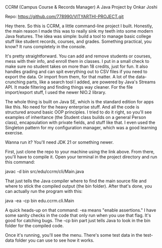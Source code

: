 CCRM (Campus Course & Records Manager)
A Java Project by Onkar Joshi

Repo: https://github.com/778990/VITYARTHI-PROJECT.git

Hey there. So this is CCRM, a little command-line project I built. Honestly, the main reason I made this was to really sink my teeth into some modern Java features. The idea was simple: build a tool to manage basic college stuff like student records, courses, and grades. Something practical, you know? It runs completely in the console.

It's pretty straightforward. You can add and remove students or courses, mess with their info, and enroll them in classes. I put in a small check to make sure no student takes on more than 18 credits, just for fun. It also handles grading and can spit everything out to CSV files if you need to export the data. Or import from them, for that matter. A lot of the data-crunching parts, like a search tool I added, are powered by Java's Streams API. It made filtering and finding things way cleaner. For the file import/export stuff, I used the newer NIO.2 library.

The whole thing is built on Java SE, which is the standard edition for apps like this. No need for the heavy enterprise stuff. And all the code is structured around basic OOP principles. I tried to do it right, so you'll see examples of inheritance (the Student class builds on a general Person class), encapsulation with private fields, and stuff like that. I even used the Singleton pattern for my configuration manager, which was a good learning exercise.

Wanna run it?
You'll need JDK 21 or something newer.

First, just clone the repo to your machine using the link above. From there, you'll have to compile it. Open your terminal in the project directory and run this command:

javac -d bin src/edu/ccrm/cli/Main.java

That just tells the Java compiler where to find the main source file and where to stick the compiled output (the bin folder). After that's done, you can actually run the program with this:

java -ea -cp bin edu.ccrm.cli.Main

A quick heads-up on that command: -ea means "enable assertions." I have some sanity checks in the code that only run when you use that flag. It's good for catching bugs. The -cp bin part just tells Java to look in the bin folder for the compiled code.

Once it's running, you'll see the menu. There's some test data in the test-data folder you can use to see how it works.
